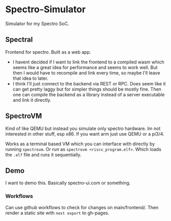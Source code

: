 # Spectro-Simulator

Simulator for my Spectro SoC.

## Spectral

Frontend for spectro. Built as a web app.

- I havent decided if I want to link the frontend to a compiled wasm which seems like a great idea for performance and seems to work well. But then I would have to recompile and link every time, so maybe I'll leave that idea to later.
- I think I'll just connect to the backend via REST or RPC. Does seem like it can get pretty laggy but for simpler things should be mostly fine. Then one can compile the backend as a library instead of a server executable and link it directly.

## SpectroVM

Kind of like QEMU but instead you simulate only spectro hardware. Im not interested in other stuff, esp x86. If you want arm just use QEMU or a pi3/4.

Works as a terminal based VM which you can interface with directly by running `spectrovm`. Or run as `spectrovm <riscv_program.elf>`. Which loads the `.elf` file and runs it sequentially.

## Demo

I want to demo this. Basically spectro-ui.com or something.

### Workflows

Can use github workflows to check for changes on main/frontend/. Then render a static site with `next export` to gh-pages.
